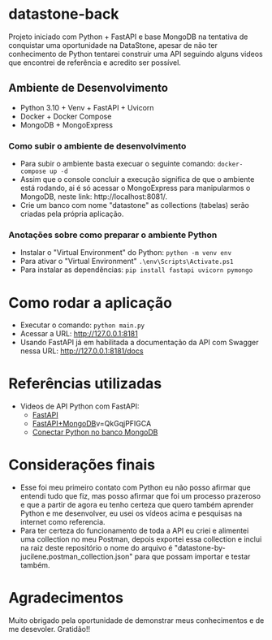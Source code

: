 # datastone-back
Projeto iniciado com Python + FastAPI e base MongoDB na tentativa de conquistar uma oportunidade na DataStone, apesar de não ter conhecimento de Python tentarei construir uma API seguindo alguns videos que encontrei de referência e acredito ser possível.

## Ambiente de Desenvolvimento
 - Python 3.10 + Venv + FastAPI + Uvicorn
 - Docker + Docker Compose
 - MongoDB + MongoExpress

### Como subir o ambiente de desenvolvimento
 - Para subir o ambiente basta execuar o seguinte comando:
 `
 docker-compose up -d
 `
 - Assim que o console concluir a execução significa de que o ambiente está rodando, ai é só acessar o MongoExpress para manipularmos o MongoDB, neste link: http://localhost:8081/.
 - Crie um banco com nome "datastone" as collections (tabelas) serão criadas pela própria aplicação.

### Anotações sobre como preparar o ambiente Python
 - Instalar o "Virtual Environment" do Python: `python -m venv env `
 - Para ativar o "Virtual Environment" `.\env\Scripts\Activate.ps1`
 - Para instalar as dependências: `pip install fastapi uvicorn pymongo`

# Como rodar a aplicação
 - Executar o comando: `python main.py`
 - Acessar a URL: http://127.0.0.1:8181
 - Usando FastAPI já em habilitada a documentação da API com Swagger nessa URL: http://127.0.0.1:8181/docs

# Referências utilizadas
 - Videos de API Python com FastAPI: 
   + [FastAPI](https://www.youtube.com/watch?v=9vRpj0RbkBg)
   + [FastAPI+MongoDB](https://www.youtube.com/watch?)v=QkGqjPFIGCA
   + [Conectar Python no banco MongoDB](https://community.revelo.com.br/como-acessar-o-mongodb-e-gerenciar-dados-com-python/)

# Considerações finais
 - Esse foi meu primeiro contato com Python eu não posso afirmar que entendi tudo que fiz, mas posso afirmar que foi um processo prazeroso e que a partir de agora eu tenho certeza que quero também aprender Python e me desenvolver, eu usei os vídeos acima e pesquisas na internet como referencia.
 - Para ter certeza do funcionamento de toda a API eu criei e alimentei uma collection no meu Postman, depois exportei essa collection e inclui na raiz deste repositório o nome do arquivo é "datastone-by-jucilene.postman_collection.json" para que possam importar e testar também.

 # Agradecimentos
 Muito obrigado pela oportunidade de demonstrar meus conhecimentos e de me desevoler. Gratidão!!